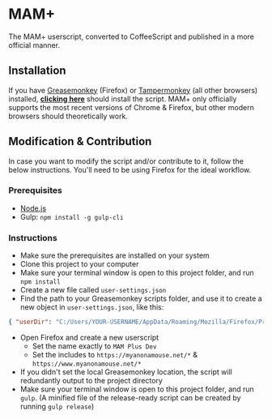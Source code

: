 # MAM+

The MAM+ userscript, converted to CoffeeScript and published in a more official manner.

## Installation

If you have [Greasemonkey](https://addons.mozilla.org/en-US/firefox/addon/greasemonkey/) (Firefox) or [Tampermonkey](https://tampermonkey.net/) (all other browsers) installed, __[clicking here](https://github.com/gardenshade/mam-plus/raw/master/build/release/MAM_Plus_Dev.user.js)__ should install the script. MAM+ only officially supports the most recent versions of Chrome & Firefox, but other modern browsers should theoretically work.

## Modification & Contribution

In case you want to modify the script and/or contribute to it, follow the below instructions. You'll need to be using Firefox for the ideal workflow.

### Prerequisites

- [Node.js](https://nodejs.org/en/download/)
- Gulp: `npm install -g gulp-cli`

### Instructions

- Make sure the prerequisites are installed on your system
- Clone this project to your computer
- Make sure your terminal window is open to this project folder, and run `npm install`
- Create a new file called `user-settings.json`
- Find the path to your Greasemonkey scripts folder, and use it to create a new object in `user-settings.json`, like this:
```json
{ "userDir": "C:/Users/YOUR-USERNAME/AppData/Roaming/Mozilla/Firefox/Profiles/YOUR-CODE.default/gm_scripts" }
```
- Open Firefox and create a new userscript
    - Set the name exactly to `MAM Plus Dev`
    - Set the includes to `https://myanonamouse.net/*` & `https://www.myanonamouse.net/*`
- If you didn't set the local Greasemonkey location, the script will redundantly output to the project directory
- Make sure your terminal window is open to this project folder, and run `gulp`. (A minified file of the release-ready script can be created by running `gulp release`)
